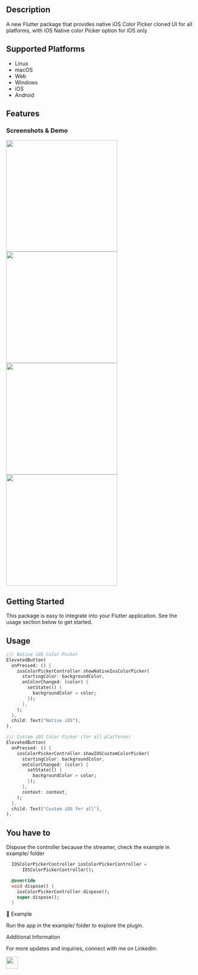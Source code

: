<!--
This README describes the package. If you publish this package to pub.dev,
this README's contents appear on the landing page for your package.

For information about how to write a good package README, see the guide for
[writing package pages](https://dart.dev/guides/libraries/writing-package-pages).

For general information about developing packages, see the Dart guide for
[creating packages](https://dart.dev/guides/libraries/create-library-packages)
and the Flutter guide for
[developing packages and plugins](https://flutter.dev/developing-packages).
-->
## Description
A new Flutter package that provides native iOS Color Picker cloned UI for all platforms, with iOS Native color Picker option for iOS only 

## Supported Platforms

- Linux
- macOS
- Web
- Windows
- iOS
- Android

## Features

### Screenshots & Demo

<img src="https://res.cloudinary.com/dcvoshrrl/image/upload/v1737504135/color_picker/1_v2nk8m.png" width="300">
<br/>
<img src="https://res.cloudinary.com/dcvoshrrl/image/upload/v1737504183/color_picker/1_p91sih.gif" width="300">
<img src="https://res.cloudinary.com/dcvoshrrl/image/upload/v1737504147/color_picker/2_sp5wvu.png" width="300">
<img src="https://res.cloudinary.com/dcvoshrrl/image/upload/v1737504212/color_picker/3_zkbdzu.gif" width="300">

## Getting Started

This package is easy to integrate into your Flutter application. See the usage section below to get started.

## Usage

```dart
/// Native iOS Color Picker
ElevatedButton(
  onPressed: () {
    iosColorPickerController.showNativeIosColorPicker(
      startingColor: backgroundColor,
      onColorChanged: (color) {
        setState(() {
          backgroundColor = color;
        });
      },
    );
  },
  child: Text("Native iOS"),
),

/// Custom iOS Color Picker (for all platforms)
ElevatedButton(
  onPressed: () {
    iosColorPickerController.showIOSCustomColorPicker(
      startingColor: backgroundColor,
      onColorChanged: (color) {
        setState(() {
          backgroundColor = color;
        });
      },
      context: context,
    );
  },
  child: Text("Custom iOS for all"),
),
```
## You have to
Dispose the controller because the streamer, check the example in example/ folder
```dart
  IOSColorPickerController iosColorPickerController =
      IOSColorPickerController();

  @override
  void dispose() {
    iosColorPickerController.dispose();
    super.dispose();
  }

```
🧪 Example

Run the app in the example/ folder to explore the plugin.

Additional Information

For more updates and inquiries, connect with me on LinkedIn:

<a href="https://www.linkedin.com/in/mo-kh-selim/"> <img src="https://upload.wikimedia.org/wikipedia/commons/thumb/8/81/LinkedIn_icon.svg/144px-LinkedIn_icon.svg.png" width="32" /> </a>